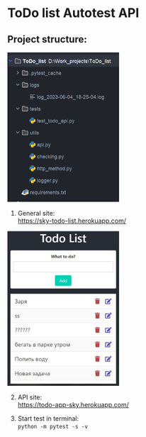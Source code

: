 # ToDo list Autotest  API
## Project structure:

<img src="https://github.com/MDN78/ToDo_list_API_autotest/blob/main/assets/structure.JPG" width=50% height=50%>


1. General site:<br/>
https://sky-todo-list.herokuapp.com/

<img src="https://github.com/MDN78/ToDo_list_API_autotest/blob/main/assets/ToDo.JPG" width=50% height=50%>


2. API site:<br/>
https://todo-app-sky.herokuapp.com/

3. Start test in terminal:<br/>```python -m pytest -s -v```
